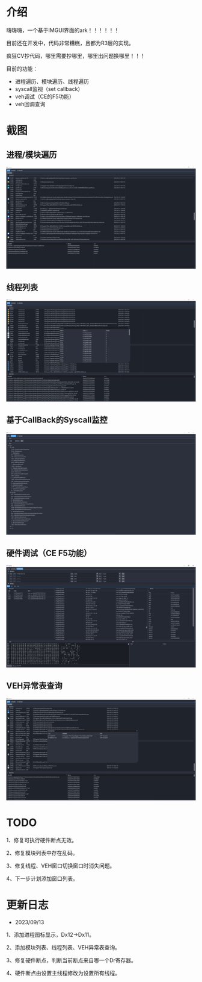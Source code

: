 # 介绍

嗨嗨嗨，一个基于IMGUI界面的ark！！！！！！

目前还在开发中，代码非常糟糕，且都为R3层的实现。

疯狂CV抄代码，哪里需要抄哪里，哪里出问题换哪里！！！

目前的功能：

- 进程遍历、模块遍历、线程遍历
- syscall监视（set callback）
- veh调试（CE的F5功能）
- veh回调查询

# 截图

## 进程/模块遍历

![](./assets/5.png)

## 线程列表

![](./assets/1.png)

## 基于CallBack的Syscall监控

![](./assets/2.png)

## 硬件调试（CE F5功能）

![](./assets/3.png)

## VEH异常表查询

![](./assets/4.png)

# TODO

1、修复可执行硬件断点无效。

2、修复模块列表中存在乱码。

3、修复线程、VEH窗口切换窗口时消失问题。

4、下一步计划添加窗口列表。

# 更新日志

- 2023/09/13

1、添加进程图标显示，Dx12->Dx11。

2、添加模块列表、线程列表、VEH异常表查询。

3、修复硬件断点，判断当前断点来自哪一个Dr寄存器。

4、硬件断点由设置主线程修改为设置所有线程。

